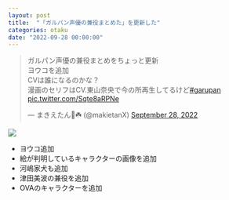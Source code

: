 ```yaml
---
layout: post
title:  "「ガルパン声優の兼役まとめた」を更新した"
categories: otaku
date: "2022-09-28 00:00:00"
---
```



<blockquote class="twitter-tweet tw-align-center" data-conversation="none"><p lang="ja" dir="ltr">ガルパン声優の兼役まとめをちょっと更新<br>ヨウコを追加<br>CVは誰になるのかな？<br>漫画のセリフはCV.東山奈央で今の所再生してるけど<a href="https://twitter.com/hashtag/garupan?src=hash&amp;ref_src=twsrc%5Etfw">#garupan</a> <a href="https://t.co/Sqte8aRPNe">pic.twitter.com/Sqte8aRPNe</a></p>&mdash; まきえたん🥦☘️ (@makietanX) <a href="https://twitter.com/makietanX/status/1575002245573197824?ref_src=twsrc%5Etfw">September 28, 2022</a></blockquote> <script async src="https://platform.twitter.com/widgets.js" charset="utf-8"></script>


<div class="trim">
  <div class="trim__item">
    <a href="{{ site.url }}/assets/images/2022-09-28-report/14-48-29.png">
      <img class="one" src="{{ site.url }}/assets/thumbnail/2022-09-28-report/14-48-29.png">
    </a>
  </div>
</div>



- ヨウコ追加
- 絵が判明しているキャラクターの画像を追加
- 河嶋家犬も追加
- 津田美波の兼役を追加
- OVAのキャラクターを追加

